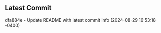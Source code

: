 
## Latest Commit
dfa884e - Update README with latest commit info (2024-08-29 16:53:18 -0400) <Yunxi-Zhou>
